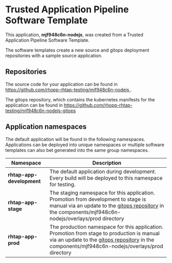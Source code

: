 # Trusted Application Pipeline Software Template

This application, **mjf948c6n-nodejs**, was created from a Trusted Application Pipeline Software Template.

The software templates create a new source and gitops deployment repositories with a sample source application. 

## Repositories

The source code for your application can be found in [https://github.com/rhopp-rhtap-testing/mjf948c6n-nodejs ](https://github.com/rhopp-rhtap-testing/mjf948c6n-nodejs ).
 
The gitops repository, which contains the kubernetes manifests for the application can be found in 
[https://github.com/rhopp-rhtap-testing/mjf948c6n-nodejs-gitops ](https://github.com/rhopp-rhtap-testing/mjf948c6n-nodejs-gitops ) 

## Application namespaces 

The default application will be found in the following namespaces. Applications can be deployed into unique namespaces or multiple software templates can also bet generated into the same group namespaces.  

|  Namespace   |  Description   |  
| -------- | -------- |   
| **rhtap-app-development** | The default application during development. Every build will be deployed to this namespace for testing. | 
| **rhtap-app-stage** | The staging namespace for this application. Promotion from development to stage is manual via an update to the [gitops repository](https://github.com/rhopp-rhtap-testing/mjf948c6n-nodejs-gitops ) in the components/mjf948c6n-nodejs/overlays/prod directory |  
| **rhtap-app-prod** | The production namespace for this application. Promotion from stage to production is manual via an update to the [gitops repository](https://github.com/rhopp-rhtap-testing/mjf948c6n-nodejs-gitops ) in the components/mjf948c6n-nodejs/overlays/prod directory | 